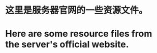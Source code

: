 这里是服务器官网的一些资源文件。
===============
Here are some resource files from the server's official website.
===============